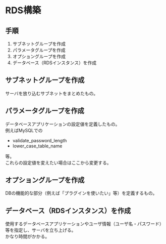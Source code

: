 # RDS構築

## 手順

1. サブネットグループを作成
1. パラメータグループを作成
1. オプショングループを作成
1. データベース（RDSインスタンス）を作成

## サブネットグループを作成
サーバを放り込むサブネットをまとめたもの。  

## パラメータグループを作成
データベースアプリケーションの設定値を定義したもの。  
例えばMySQLでの
- validate_password_length
- lower_case_table_name

等。  
これらの設定値を変えたい場合はここから変更する。

## オプショングループを作成
DBの機能的な部分（例えば「プラグインを使いたい」等）を定義するもの。

## データベース（RDSインスタンス）を作成
使用するデータベースアプリケーションやユーザ情報（ユーザ名・パスワード）等を指定し、サーバを立ち上げる。  
かなり時間がかかる。

